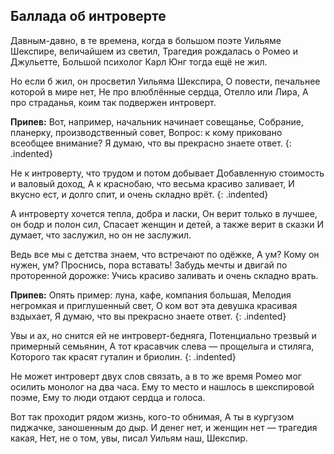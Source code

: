 ﻿---
layout: lyrics
---

## Баллада об интроверте

Давным-давно, в те времена, когда в большом поэте
Уильяме Шекспире, величайшем из светил,
Трагедия рождалась о Ромео и Джульетте,
Большой психолог Карл Юнг тогда ещё не жил.

Но если б жил, он просветил Уильяма Шекспира,
О повести, печальнее которой в мире нет,
Не про влюблённые сердца, Отелло или Лира,
А про страданья, коим так подвержен интроверт.

**Припев:**
Вот, например, начальник начинает совещанье,
Собрание, планерку, производственный совет,
Вопрос: к кому приковано всеобщее внимание?
Я думаю, что вы прекрасно знаете ответ.
{: .indented}

Не к интроверту, что трудом и потом добывает
Добавленную стоимость и валовый доход,
А к краснобаю, что весьма красиво заливает,
И вкусно ест, и долго спит, и очень складно врёт.
{: .indented}

А интроверту хочется тепла, добра и ласки,
Он верит только в лучшее, он бодр и полон сил,
Спасает женщин и детей, а также верит в сказки
И думает, что заслужил, но он не заслужил.

Ведь все мы с детства знаем, что встречают по одёжке,
А ум? Кому он нужен, ум? Проснись, пора вставать!
Забудь мечты и двигай по проторенной дорожке:
Учись красиво заливать и очень складно врать.

**Припев:**
Опять пример: луна, кафе, компания большая,
Мелодия негромкая и приглушенный свет,
О ком вот эта девушка красивая вздыхает,
Я думаю, что вы прекрасно знаете ответ.
{: .indented}

Увы и ах, но снится ей не интроверт-бедняга,
Потенциально трезвый и примерный семьянин,
А тот красавчик слева — прощелыга и стиляга,
Которого так красят гуталин и бриолин.
{: .indented}

Не может интроверт двух слов связать, а в то же время
Ромео мог осилить монолог на два часа.
Ему то место и нашлось в шекспировой поэме,
Ему то люди отдают сердца и голоса.

Вот так проходит рядом жизнь, кого-то обнимая,
А ты в кургузом пиджачке, заношенным до дыр.
И денег нет, и женщин нет — трагедия какая,
Нет, не о том, увы, писал Уильям наш, Шекспир.
